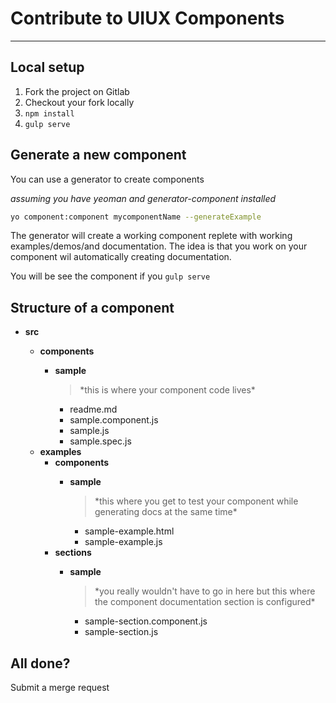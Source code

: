 # Contribute to UIUX Components
***

## Local setup

1. Fork the project on Gitlab
2. Checkout your fork locally
3. `npm install`
4. `gulp serve`

## Generate a new component 

You can use a generator to create components

*assuming you have yeoman and generator-component installed*


```bash
yo component:component mycomponentName --generateExample
```

The generator will create a working component replete with working examples/demos/and documentation.  The idea is that you work on your component wil automatically creating documentation.

You will be see the component if you `gulp serve` 



## Structure of a component



- __src__
  
  - __components__
      - __sample__
          <blockquote>*this is where your component code lives*</blockquote>

          - readme.md
          - sample.component.js          
          - sample.js
          - sample.spec.js
  - __examples__
      - __components__
          - __sample__
              <blockquote>*this where you get to test your component while generating docs at the same time*</blockquote>

              - sample-example.html
              - sample-example.js
      - __sections__
          - __sample__
              <blockquote>*you really wouldn't have to go in here but this where the component documentation section is configured*</blockquote>

              - sample-section.component.js
              - sample-section.js

## All done?

Submit a merge request






